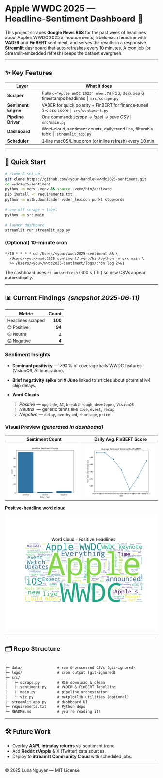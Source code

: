 # Apple WWDC 2025 — Headline‑Sentiment Dashboard 🍎

This project scrapes **Google News RSS** for the past week of headlines about Apple’s WWDC 2025 announcements, labels each headline with **VADER** and **FinBERT** sentiment, and serves the results in a responsive **Streamlit** dashboard that auto‑refreshes every 10 minutes. A cron job (or Streamlit‑embedded refresh) keeps the dataset evergreen.

---

## ✨ Key Features

| Layer                | What it does                                                                              |
| -------------------- | ----------------------------------------------------------------------------------------- |
| **Scraper**          | Pulls `q="Apple WWDC 2025" when:7d` RSS, dedupes & timestamps headlines │ `src/scrape.py` |
| **Sentiment Engine** | VADER for quick polarity + FinBERT for finance‑tuned 3‑class score │ `src/sentiment.py`   |
| **Pipeline Driver**  | One command: _scrape → label → save CSV_ │ `src/main.py`                                  |
| **Dashboard**        | Word‑cloud, sentiment counts, daily trend line, filterable table │ `streamlit_app.py`     |
| **Scheduler**        | 1‑line macOS/Linux cron (or inline refresh) every 10 min                                  |

---

## 🚀 Quick Start

```bash
# clone & set‑up
git clone https://github.com/<your‑handle>/wwdc2025-sentiment.git
cd wwdc2025-sentiment
python -m venv .venv && source .venv/bin/activate
pip install -r requirements.txt
python -m nltk.downloader vader_lexicon punkt stopwords

# one‑off scrape + label
python -m src.main

# launch dashboard
streamlit run streamlit_app.py
```

### (Optional) 10‑minute cron

```cron
*/10 * * * * cd /Users/<you>/wwdc2025-sentiment && \
  /Users/<you>/wwdc2025-sentiment/.venv/bin/python -m src.main \
  >> /Users/<you>/wwdc2025-sentiment/logs/cron.log 2>&1
```

The dashboard uses `st_autorefresh` (600 s TTL) so new CSVs appear automatically.

---

## 📊 Current Findings  *(snapshot 2025‑06‑11)*

| Metric            |   Count |
| ----------------- | ------: |
| Headlines scraped | **100** |
| 😊 Positive       |  **94** |
| 😐 Neutral        |   **2** |
| ☹️ Negative       |   **4** |

### Sentiment Insights

- **Dominant positivity** — >90 % of coverage hails WWDC features (VisionOS, AI integration).
- **Brief negativity spike** on **9 June** linked to articles about potential M4 chip delays.
- **Word Clouds**

  - *Positive* — `upgrade`, `AI`, `breakthrough`, `developer`, `VisionOS`
  - *Neutral*  — generic terms like `live`, `event`, `recap`
  - _Negative_ — `delay`, `overhyped`, `shortage`, `price`

### Visual Preview _(generated in dashboard)_

| Sentiment Count                                                      | Daily Avg. FinBERT Score                                                                       |
| -------------------------------------------------------------------- | ---------------------------------------------------------------------------------------------- |
| ![Bar chart of sentiment counts](image/barchart_sentiment_count.png) | ![Line chart of daily average FinBERT score](image/line_chart_avg_sentiment_score_finBERT.png) |

**Positive‑headline word cloud**

![Positive word cloud](image/word_cloud_postive_headlines.png)

---

## 🗂 Repo Structure

```
.
├─ data/                # raw & processed CSVs (git‑ignored)
├─ logs/                # cron output (git‑ignored)
├─ src/
│   ├─ scrape.py        # RSS download & clean
│   ├─ sentiment.py     # VADER & FinBERT labelling
│   ├─ main.py          # pipeline orchestrator
│   └─ viz.py           # matplotlib utilities (optional)
├─ streamlit_app.py     # dashboard UI
├─ requirements.txt     # Python deps
└─ README.md            # you’re reading it!
```

---

## 🛠 Future Work

- Overlay **AAPL intraday returns** vs. sentiment trend.
- Add **Reddit r/Apple** & X (Twitter) data sources.
- Deploy to **Streamlit Community Cloud** with scheduled jobs.

---

© 2025 Luna Nguyen — MIT License
